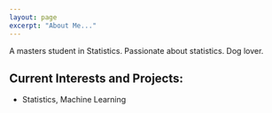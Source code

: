 ```yaml
---
layout: page
excerpt: "About Me..."
---
```


A masters student in Statistics. Passionate about statistics. Dog lover. 

## Current Interests and Projects:

- Statistics, Machine Learning

